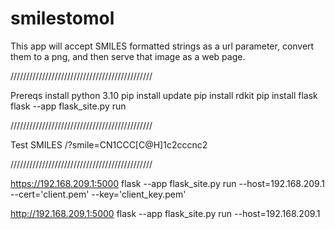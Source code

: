 # smilestomol

This app will accept SMILES formatted strings as a url parameter, convert them to a png, and then serve that image as a web page.

/////////////////////////////////////////////

  Prereqs
install python 3.10
pip install update
pip install rdkit
pip install flask
flask --app flask_site.py run

/////////////////////////////////////////////

Test SMILES
/?smile=CN1CCC[C@H]1c2cccnc2

/////////////////////////////////////////////

https://192.168.209.1:5000
flask --app flask_site.py run --host=192.168.209.1 --cert='client.pem' --key='client_key.pem'

http://192.168.209.1:5000
flask --app flask_site.py run --host=192.168.209.1
